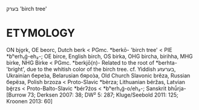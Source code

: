 בערק
'birch tree'

ETYMOLOGY
===========
ON bjǫrk, OE beorc, Dutch berk < PGmc. *berkō- 'birch tree' < PIE *bʰerh₁ǵ-eh₂-; OE birce, English birch, OS birka, OHG bircha, birihha, MHG birke, NHG Birke < PGmc. *berkjō(n)-
Related to the root of *berhta- 'bright', due to the whitish color of the birch tree.
cf. Yiddish בערעזע, Ukrainian бере́за, Belarusian бяро́за, Old Church Slavonic brěza, Russian берёза, Polish brzoza < Proto-Slavic *bèrza; Lithuanian béržas, Latvian bȩ̃rzs < Proto-Balto-Slavic *bérʔźos  < *bʰerh₁ǵ-o/eh₂-; Sanskrit bhū́rja-
[Burrow 73; Derksen 2007: 38; DW² 5: 287; Kluge/Seebold 2011: 125; Kroonen 2013: 60]